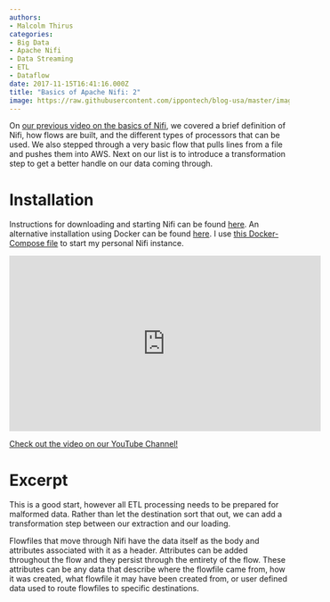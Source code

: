 ```yaml
---
authors:
- Malcolm Thirus
categories:
- Big Data
- Apache Nifi
- Data Streaming
- ETL
- Dataflow
date: 2017-11-15T16:41:16.000Z
title: "Basics of Apache Nifi: 2"
image: https://raw.githubusercontent.com/ippontech/blog-usa/master/images/2017/11/Nifi-Vlog-Slides-from-Olivia--4-.jpg
---
```


On [our previous video on the basics of Nifi](/basics-of-apache-nifi), we covered a brief definition of Nifi, how flows are built, and the different types of processors that can be used. We also stepped through a very basic flow that pulls lines from a file and pushes them into AWS. Next on our list is to introduce a transformation step to get a better handle on our data coming through.

# Installation
Instructions for downloading and starting Nifi can be found [here](https://nifi.apache.org/docs/nifi-docs/html/getting-started.html#downloading-and-installing-nifi).
An alternative installation using Docker can be found [here](https://hub.docker.com/r/mkobit/nifi/).
I use [this Docker-Compose file](https://github.com/mal-virus/dockerfiles/blob/master/nifi/nifi-solo.yml) to start my personal Nifi instance.

<iframe width="560" height="315" src="https://www.youtube.com/embed/ORY1f2RIM_s?rel=0" frameborder="0" allowfullscreen></iframe>

[Check out the video on our YouTube Channel!](https://youtu.be/ORY1f2RIM_s "Check out the video on our YouTube Channel!")

# Excerpt
This is a good start, however all ETL processing needs to be prepared for malformed data. Rather than let the destination sort that out, we can add a transformation step between our extraction and our loading.

Flowfiles that move through Nifi have the data itself as the body and attributes associated with it as a header. Attributes can be added throughout the flow and they persist through the entirety of the flow. These attributes can be any data that describe where the flowfile came from, how it was created, what flowfile it may have been created from, or user defined data used to route flowfiles to specific destinations.
